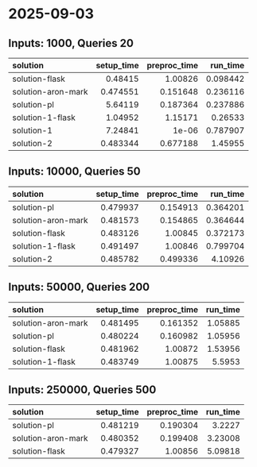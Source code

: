 # 2025-09-03

## Inputs: 1000, Queries 20

| solution           |   setup_time |   preproc_time |   run_time |
|:-------------------|-------------:|---------------:|-----------:|
| solution-flask     |     0.48415  |       1.00826  |   0.098442 |
| solution-aron-mark |     0.474551 |       0.151648 |   0.236116 |
| solution-pl        |     5.64119  |       0.187364 |   0.237886 |
| solution-1-flask   |     1.04952  |       1.15171  |   0.26533  |
| solution-1         |     7.24841  |       1e-06    |   0.787907 |
| solution-2         |     0.483344 |       0.677188 |   1.45955  |

## Inputs: 10000, Queries 50

| solution           |   setup_time |   preproc_time |   run_time |
|:-------------------|-------------:|---------------:|-----------:|
| solution-pl        |     0.479937 |       0.154913 |   0.364201 |
| solution-aron-mark |     0.481573 |       0.154865 |   0.364644 |
| solution-flask     |     0.483126 |       1.00845  |   0.372173 |
| solution-1-flask   |     0.491497 |       1.00846  |   0.799704 |
| solution-2         |     0.485782 |       0.499336 |   4.10926  |

## Inputs: 50000, Queries 200

| solution           |   setup_time |   preproc_time |   run_time |
|:-------------------|-------------:|---------------:|-----------:|
| solution-aron-mark |     0.481495 |       0.161352 |    1.05885 |
| solution-pl        |     0.480224 |       0.160982 |    1.05956 |
| solution-flask     |     0.481962 |       1.00872  |    1.53956 |
| solution-1-flask   |     0.483749 |       1.00875  |    5.5953  |

## Inputs: 250000, Queries 500

| solution           |   setup_time |   preproc_time |   run_time |
|:-------------------|-------------:|---------------:|-----------:|
| solution-pl        |     0.481219 |       0.190304 |    3.2227  |
| solution-aron-mark |     0.480352 |       0.199408 |    3.23008 |
| solution-flask     |     0.479327 |       1.00856  |    5.09818 |